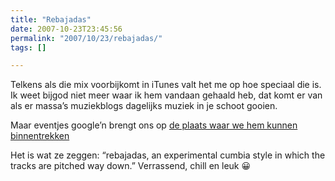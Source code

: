 ```yaml
---
title: "Rebajadas"
date: 2007-10-23T23:45:56
permalink: "2007/10/23/rebajadas/"
tags: []

---
```

Telkens als die mix voorbijkomt in iTunes valt het me op hoe speciaal die is. Ik weet bijgod niet meer waar ik hem vandaan gehaald heb, dat komt er van als er massa’s muziekblogs dagelijks muziek in je schoot gooien.

Maar eventjes google’n brengt ons op [de plaats waar we hem kunnen binnentrekken](http://www.discoshawn.com/2007/09/sonido-martines-again.html "http://www.discoshawn.com/2007/09/sonido-martines-again.html")

Het is wat ze zeggen: “rebajadas, an experimental cumbia style in which the tracks are pitched way down.” Verrassend, chill en leuk 😀
